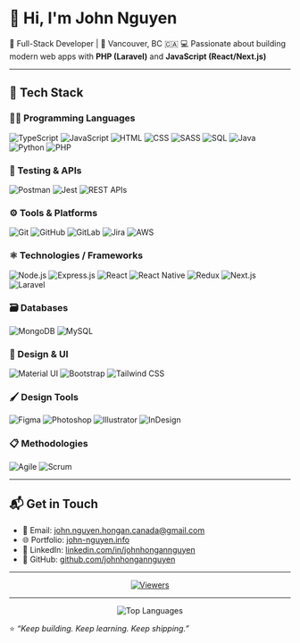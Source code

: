 # 👋 Hi, I'm John Nguyen

🚀 Full-Stack Developer | 📍 Vancouver, BC 🇨🇦 
💻 Passionate about building modern web apps with **PHP (Laravel)** and **JavaScript (React/Next.js)**  

---

## 🧰 Tech Stack

### 👨‍💻 Programming Languages  
![TypeScript](https://img.shields.io/badge/-TypeScript-3178C6?style=flat&logo=typescript&logoColor=white)
![JavaScript](https://img.shields.io/badge/-JavaScript-F7DF1E?style=flat&logo=javascript&logoColor=black)
![HTML](https://img.shields.io/badge/-HTML5-E34F26?style=flat&logo=html5&logoColor=white)
![CSS](https://img.shields.io/badge/-CSS3-1572B6?style=flat&logo=css3&logoColor=white)
![SASS](https://img.shields.io/badge/-SASS-CC6699?style=flat&logo=sass&logoColor=white)
![SQL](https://img.shields.io/badge/-SQL-4479A1?style=flat&logo=mysql&logoColor=white)
![Java](https://img.shields.io/badge/-Java-007396?style=flat&logo=java&logoColor=white)
![Python](https://img.shields.io/badge/-Python-3776AB?style=flat&logo=python&logoColor=white)
![PHP](https://img.shields.io/badge/-PHP-777BB4?style=flat&logo=php&logoColor=white)

### 🧪 Testing & APIs  
![Postman](https://img.shields.io/badge/-Postman-FF6C37?style=flat&logo=postman&logoColor=white)
![Jest](https://img.shields.io/badge/-Jest-C21325?style=flat&logo=jest&logoColor=white)
![REST APIs](https://img.shields.io/badge/-REST%20API-005571?style=flat)

### ⚙️ Tools & Platforms  
![Git](https://img.shields.io/badge/-Git-F05032?style=flat&logo=git&logoColor=white)
![GitHub](https://img.shields.io/badge/-GitHub-181717?style=flat&logo=github)
![GitLab](https://img.shields.io/badge/-GitLab-FC6D26?style=flat&logo=gitlab&logoColor=white)
![Jira](https://img.shields.io/badge/-Jira-0052CC?style=flat&logo=jira&logoColor=white)
![AWS](https://img.shields.io/badge/-AWS-232F3E?style=flat&logo=amazon-aws&logoColor=white)

### ⚛️ Technologies / Frameworks  
![Node.js](https://img.shields.io/badge/-Node.js-339933?style=flat&logo=node.js&logoColor=white)
![Express.js](https://img.shields.io/badge/-Express.js-000000?style=flat&logo=express)
![React](https://img.shields.io/badge/-React-61DAFB?style=flat&logo=react&logoColor=black)
![React Native](https://img.shields.io/badge/-React%20Native-61DAFB?style=flat&logo=react&logoColor=black)
![Redux](https://img.shields.io/badge/-Redux-764ABC?style=flat&logo=redux&logoColor=white)
![Next.js](https://img.shields.io/badge/-Next.js-000000?style=flat&logo=next.js)
![Laravel](https://img.shields.io/badge/-Laravel-FF2D20?style=flat&logo=laravel&logoColor=white)

### 🗃️ Databases  
![MongoDB](https://img.shields.io/badge/-MongoDB-47A248?style=flat&logo=mongodb&logoColor=white)
![MySQL](https://img.shields.io/badge/-MySQL-4479A1?style=flat&logo=mysql&logoColor=white)

### 🎨 Design & UI  
![Material UI](https://img.shields.io/badge/-Material%20UI-007FFF?style=flat&logo=mui&logoColor=white)
![Bootstrap](https://img.shields.io/badge/-Bootstrap-7952B3?style=flat&logo=bootstrap&logoColor=white)
![Tailwind CSS](https://img.shields.io/badge/-Tailwind%20CSS-06B6D4?style=flat&logo=tailwindcss&logoColor=white)

### 🖌️ Design Tools  
![Figma](https://img.shields.io/badge/-Figma-F24E1E?style=flat&logo=figma&logoColor=white)
![Photoshop](https://img.shields.io/badge/-Photoshop-31A8FF?style=flat&logo=adobephotoshop&logoColor=white)
![Illustrator](https://img.shields.io/badge/-Illustrator-FF9A00?style=flat&logo=adobeillustrator&logoColor=white)
![InDesign](https://img.shields.io/badge/-InDesign-FF3366?style=flat&logo=adobeindesign&logoColor=white)

### 📋 Methodologies  
![Agile](https://img.shields.io/badge/-Agile-005571?style=flat)
![Scrum](https://img.shields.io/badge/-Scrum-6DB33F?style=flat)

---
## 📬 Get in Touch

- 📧 Email: john.nguyen.hongan.canada@gmail.com  
- 🌐 Portfolio: [john-nguyen.info](http://www.john-nguyen.info/)  
- 💼 LinkedIn: [linkedin.com/in/johnhongannguyen](https://www.linkedin.com/in/johnhongannguyen)  
- 🐙 GitHub: [github.com/johnhongannguyen](https://github.com/johnhongannguyen)

---

<div align="center">
<a href="https://hits.sh/github.com/fujacob/fujacob/">
  <img src="https://hits.sh/github.com/fujacob/fujacob.svg?label=visitors" alt="Viewers" />
</a>

<!-- Divider (optional) -->
<hr />

<!-- Top Languages Card -->
<img src="https://github-readme-stats.vercel.app/api/top-langs?username=fujacob&theme=rose_pine&hide_border=true&layout=compact&langs_count=10&card_width=333" alt="Top Languages" />

<!-- Visitor Badge -->
<br />


</div>


⭐ _“Keep building. Keep learning. Keep shipping.”_
